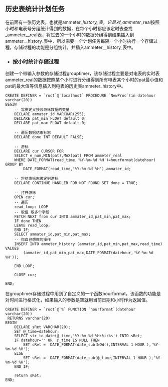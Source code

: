 ## 历史表统计计划任务

在前面有一张历史表，也就是ammeter\__history_表_，_它是对_ammeter_\_real按照小时和电表号分组统计得到的数据，在每个小时都应该定时去查找_ammeter_\_real表，将过去的一个小时的数据分组得到结果插入到ammeter\__history_表中，所以需要一个计划任务每隔一个小时执行一个存储过程，存储过程的功能是分组统计，并插入ammeter\__history_表中。

* ### 按小时统计存储过程

创建一个带输入参数的存储过程grouptimer，该存储过程主要是对电表的实时表ammeter\_real的数据按照某个小时进行分组得到所有电表某个小时的pat最小值和pat的最大值等信息插入到电表的历史表ammeter\_history中。

    CREATE DEFINER = `root`@`localhost` PROCEDURE `NewProc`(in datehour varchar(20))
    BEGIN
    	-- 需要定义接收游标数据的变量
    	DECLARE ammater_id VARCHAR(255);
    	DECLARE pat_min FLOAT default 0;
    	DECLARE pat_max FLOAT default 0;

    	-- 遍历数据结束标志
    	DECLARE done INT DEFAULT FALSE;

    	-- 游标
    	DECLARE cur CURSOR FOR
    	SELECT e_num,MIN(pat),MAX(pat) FROM ammeter_real
    	WHERE DATE_FORMAT(read_time,'%Y-%m-%d %H')=hourformat(datehour) GROUP BY 
    		DATE_FORMAT(read_time,'%Y-%m-%d %H'),ammater_id;

    	-- 将结束标志绑定到游标
    	DECLARE CONTINUE HANDLER FOR NOT FOUND SET done = TRUE;

    	-- 打开游标
    	OPEN cur;
    	-- 遍历
    	read_loop: LOOP
    	-- 取值 取多个字段
    	FETCH NEXT from cur INTO ammater_id,pat_min,pat_max;
    	IF done THEN
    	LEAVE read_loop;
    	END IF;
    	SELECT ammater_id,pat_min,pat_max;
    	-- 你自己想做的操作
    	INSERT INTO ammeter_history (ammater_id,pat_min,pat_max,read_time) VALUES 
    		(ammater_id,pat_min,pat_max,DATE_FORMAT(datehour,'%Y-%m-%d %H'));

    	END LOOP;

    	CLOSE cur;

    END;


在grouptimer存储过程中用到了自定义的一个函数hourformat，该函数的功能是对时间进行格式化，如果输入的参数是空就用当前日期和小时作为返回值。

    CREATE DEFINER = `root`@`%` FUNCTION `hourformat`(datehour varchar(20))
     RETURNS varchar(20)
    BEGIN
        DECLARE sRet VARCHAR(20);
        SET @_time=datehour;
        SELECT str_to_date(@_time,'%Y-%m-%d %H:%i:%s') INTO sRet;
        IF datehour='' OR  @_time IS NULL THEN
            SET sRet =  DATE_FORMAT(date_sub(NOW(),INTERVAL 1 HOUR ),'%Y-%m-%d %H');
        ELSE
            SET sRet =  DATE_FORMAT(date_sub(@_time,INTERVAL 1 HOUR ),'%Y-%m-%d %H');
        END IF;    

        return sRet;
    END;



